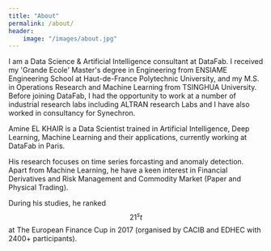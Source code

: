 ```yaml
---
title: "About"
permalink: /about/
header:
    image: "/images/about.jpg"
---
```


I am a Data Science & Artificial Intelligence consultant at DataFab. I received my 'Grande Ecole' Master's degree in Engineering from ENSIAME Engineering School at Haut-de-France Polytechnic University, and my M.S. in Operations Research and Machine Learning from TSINGHUA University. Before joining DataFab, I had the opportunity to work at a number of industrial research labs including ALTRAN research Labs and I have also worked in consultancy for Synechron.



Amine EL KHAIR is a Data Scientist trained in Artificial Intelligence, Deep Learning, Machine Learning and their applications, currently working at DataFab in Paris.

His research focuses on time series forcasting and anomaly detection. Apart from Machine Learning, he have a keen interest in Financial Derivatives and Risk Management and Commodity Market (Paper and Physical Trading).

During his studies, he ranked $$21^st$$ at The European Finance Cup in 2017 (organised by CACIB and EDHEC with 2400+ participants).




